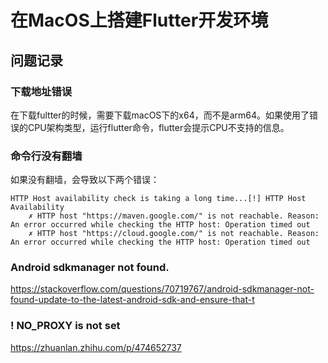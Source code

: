 # 在MacOS上搭建Flutter开发环境

## 问题记录

### 下载地址错误

在下载fultter的时候，需要下载macOS下的x64，而不是arm64。如果使用了错误的CPU架构类型，运行flutter命令，flutter会提示CPU不支持的信息。

### 命令行没有翻墙

如果没有翻墙，会导致以下两个错误：

```
HTTP Host availability check is taking a long time...[!] HTTP Host Availability
    ✗ HTTP host "https://maven.google.com/" is not reachable. Reason: An error occurred while checking the HTTP host: Operation timed out
    ✗ HTTP host "https://cloud.google.com/" is not reachable. Reason: An error occurred while checking the HTTP host: Operation timed out
```

### Android sdkmanager not found.

https://stackoverflow.com/questions/70719767/android-sdkmanager-not-found-update-to-the-latest-android-sdk-and-ensure-that-t

### ! NO_PROXY is not set

https://zhuanlan.zhihu.com/p/474652737